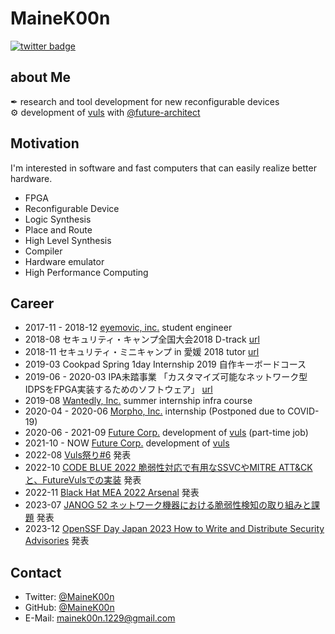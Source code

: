 # MaineK00n

[![twitter badge](https://img.shields.io/badge/twitter-@MaineK00n-blue?style=flat-square&logo=twitter)](https://twitter.com/MaineK00n)

## about Me
✒ research and tool development for new reconfigurable devices  
⚙ development of [vuls](https://github.com/future-architect/vuls) with [@future-architect](https://github.com/future-architect)

## Motivation
I'm interested in software and fast computers that can easily realize better hardware.

- FPGA
- Reconfigurable Device
- Logic Synthesis
- Place and Route
- High Level Synthesis
- Compiler
- Hardware emulator
- High Performance Computing

## Career
- 2017-11 - 2018-12 [eyemovic, inc.](https://www.eyemovic.com/) student engineer
- 2018-08 セキュリティ・キャンプ全国大会2018 D-track [url](https://www.ipa.go.jp/jinzai/camp/2018/zenkoku2018_index.html)
- 2018-11 セキュリティ・ミニキャンプ in 愛媛 2018 tutor [url](https://www.security-camp.or.jp/minicamp/ehime2018.html)
- 2019-03 Cookpad Spring 1day Internship 2019 自作キーボードコース
- 2019-06 - 2020-03 IPA未踏事業 「カスタマイズ可能なネットワーク型IDPSをFPGA実装するためのソフトウェア」 [url](https://www.ipa.go.jp/jinzai/mitou/2019/gaiyou_tn-4.html)
- 2019-08 [Wantedly, Inc.](https://wantedlyinc.com/) summer internship infra course
- 2020-04 - 2020-06 [Morpho, Inc.](https://www.morphoinc.com/) internship (Postponed due to COVID-19)
- 2020-06 - 2021-09 [Future Corp.](https://www.future.co.jp/) development of [vuls](https://github.com/future-architect/vuls) (part-time job)
- 2021-10 - NOW [Future Corp.](https://www.future.co.jp/) development of [vuls](https://github.com/future-architect/vuls)
- 2022-08 [Vuls祭り#6](https://vuls-jp.connpass.com/event/253558/) 発表
- 2022-10 [CODE BLUE 2022 脆弱性対応で有用なSSVCやMITRE ATT&CKと、FutureVulsでの実装](https://codeblue.jp/2022/) 発表
- 2022-11 [Black Hat MEA 2022 Arsenal](https://blackhatmea.com/speaker/norihiro-nakaoka) 発表
- 2023-07 [JANOG 52 ネットワーク機器における脆弱性検知の取り組みと課題](https://www.janog.gr.jp/meeting/janog52/vuls/) 発表
- 2023-12 [OpenSSF Day Japan 2023 How to Write and Distribute Security Advisories](https://openssfdayjapan2023.sched.com/event/1Tv1q) 発表

## Contact
- Twitter: [@MaineK00n](https://twitter.com/MaineK00n)
- GitHub: [@MaineK00n](https://github.com/MaineK00n)
- E-Mail: mainek00n.1229@gmail.com
